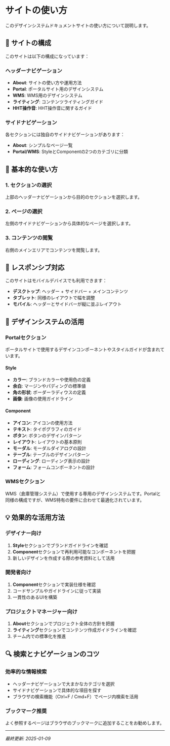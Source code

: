 # サイトの使い方

このデザインシステムドキュメントサイトの使い方について説明します。

## 🎯 サイトの構成

このサイトは以下の構成になっています：

### ヘッダーナビゲーション
- **About**: サイトの使い方や運用方法
- **Portal**: ポータルサイト用のデザインシステム
- **WMS**: WMS用のデザインシステム  
- **ライティング**: コンテンツライティングガイド
- **HHT操作音**: HHT操作音に関するガイド

### サイドナビゲーション
各セクションには独自のサイドナビゲーションがあります：

- **About**: シンプルなページ一覧
- **Portal/WMS**: StyleとComponentの2つのカテゴリに分類

## 🚀 基本的な使い方

### 1. セクションの選択
上部のヘッダーナビゲーションから目的のセクションを選択します。

### 2. ページの選択
左側のサイドナビゲーションから具体的なページを選択します。

### 3. コンテンツの閲覧
右側のメインエリアでコンテンツを閲覧します。

## 📱 レスポンシブ対応

このサイトはモバイルデバイスでも利用できます：

- **デスクトップ**: ヘッダー + サイドバー + メインコンテンツ
- **タブレット**: 同様のレイアウトで幅を調整
- **モバイル**: ヘッダーとサイドバーが縦に並ぶレイアウト

## 🎨 デザインシステムの活用

### Portalセクション
ポータルサイトで使用するデザインコンポーネントやスタイルガイドが含まれています。

#### Style
- **カラー**: ブランドカラーや使用色の定義
- **余白**: マージンやパディングの標準値
- **角の形状**: ボーダーラディウスの定義
- **画像**: 画像の使用ガイドライン

#### Component
- **アイコン**: アイコンの使用方法
- **テキスト**: タイポグラフィのガイド
- **ボタン**: ボタンのデザインパターン
- **レイアウト**: レイアウトの基本原則
- **モーダル**: モーダルダイアログの設計
- **テーブル**: テーブルのデザインパターン
- **ローディング**: ローディング表示の設計
- **フォーム**: フォームコンポーネントの設計

### WMSセクション
WMS（倉庫管理システム）で使用する専用のデザインシステムです。Portalと同様の構成ですが、WMS特有の要件に合わせて最適化されています。

## 💡 効果的な活用方法

### デザイナー向け
1. **Style**セクションでブランドガイドラインを確認
2. **Component**セクションで再利用可能なコンポーネントを把握
3. 新しいデザインを作成する際の参考資料として活用

### 開発者向け
1. **Component**セクションで実装仕様を確認
2. コードサンプルやガイドラインに従って実装
3. 一貫性のあるUIを構築

### プロジェクトマネージャー向け
1. **About**セクションでプロジェクト全体の方針を把握
2. **ライティング**セクションでコンテンツ作成ガイドラインを確認
3. チーム内での標準化を推進

## 🔍 検索とナビゲーションのコツ

### 効率的な情報検索
- ヘッダーナビゲーションで大まかなカテゴリを選択
- サイドナビゲーションで具体的な項目を探す
- ブラウザの検索機能（Ctrl+F / Cmd+F）でページ内検索を活用

### ブックマーク推奨
よく参照するページはブラウザのブックマークに追加することをお勧めします。

---

*最終更新: 2025-01-09*